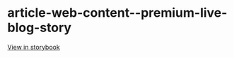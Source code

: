 # article-web-content--premium-live-blog-story

[View in storybook](https://raw.githack.com/Independent-Digital-News-and-Media-Ltd/indy-branch-review/PR-7619-sb/index.html?path=/story/article-web-content--premium-live-blog-story)